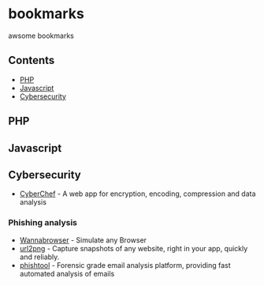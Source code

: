 # bookmarks
awsome bookmarks

## Contents

- [PHP](#php)
- [Javascript](#javascript)
- [Cybersecurity](#cybersecurity)

## PHP

## Javascript

## Cybersecurity

- [CyberChef](https://gchq.github.io/CyberChef) - A web app for encryption, encoding, compression and data analysis

### Phishing analysis

- [Wannabrowser](https://www.wannabrowser.net) - Simulate any Browser
- [url2png](https://www.url2png.com) - Capture snapshots of any website, right in your app, quickly and reliably.
- [phishtool](https://app.phishtool.com) - Forensic grade email analysis platform, providing fast automated analysis of emails
